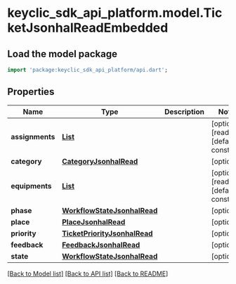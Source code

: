 # keyclic_sdk_api_platform.model.TicketJsonhalReadEmbedded

## Load the model package
```dart
import 'package:keyclic_sdk_api_platform/api.dart';
```

## Properties
Name | Type | Description | Notes
------------ | ------------- | ------------- | -------------
**assignments** | [**List<AssignmentJsonhalRead>**](AssignmentJsonhalRead.md) |  | [optional] [readonly] [default to const []]
**category** | [**CategoryJsonhalRead**](CategoryJsonhalRead.md) |  | [optional] 
**equipments** | [**List<EquipmentJsonhalRead>**](EquipmentJsonhalRead.md) |  | [optional] [readonly] [default to const []]
**phase** | [**WorkflowStateJsonhalRead**](WorkflowStateJsonhalRead.md) |  | [optional] 
**place** | [**PlaceJsonhalRead**](PlaceJsonhalRead.md) |  | [optional] 
**priority** | [**TicketPriorityJsonhalRead**](TicketPriorityJsonhalRead.md) |  | [optional] 
**feedback** | [**FeedbackJsonhalRead**](FeedbackJsonhalRead.md) |  | [optional] 
**state** | [**WorkflowStateJsonhalRead**](WorkflowStateJsonhalRead.md) |  | [optional] 

[[Back to Model list]](../README.md#documentation-for-models) [[Back to API list]](../README.md#documentation-for-api-endpoints) [[Back to README]](../README.md)


